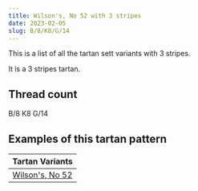 ```yaml
---
title: Wilson's, No 52 with 3 stripes
date: 2023-02-05
slug: B/8/K8/G/14
---
```

This is a list of all the tartan sett variants with 3 stripes.

It is a 3 stripes tartan.


## Thread count
B/8 K8 G/14

## Examples of this tartan pattern

| Tartan Variants |
|---------------|
| [Wilson's, No 52](/variants/b/8/k8/g/14-b5480b0-g008000-k000000)||
